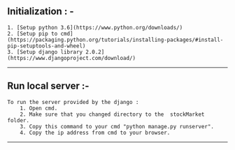 Initialization : -
-------------------
    1. [Setup python 3.6](https://www.python.org/downloads/)
    2. [Setup pip to cmd](https://packaging.python.org/tutorials/installing-packages/#install-pip-setuptools-and-wheel)
    3. [Setup django library 2.0.2](https://www.djangoproject.com/download/)
 ----------------------------------------------------------
    
Run local server :-
--------------------
    To run the server provided by the django : 
        1. Open cmd.
        2. Make sure that you changed directory to the  stockMarket folder.
        3. Copy this command to your cmd "python manage.py runserver".
        4. Copy the ip address from cmd to your browser. 
 ----------------------------------------------------------